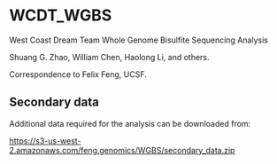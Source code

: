 # WCDT_WGBS
West Coast Dream Team Whole Genome Bisulfite Sequencing Analysis

Shuang G. Zhao, William Chen, Haolong Li, and others.

Correspondence to Felix Feng, UCSF.

## Secondary data

Additional data required for the analysis can be downloaded from:

https://s3-us-west-2.amazonaws.com/feng.genomics/WGBS/secondary_data.zip


